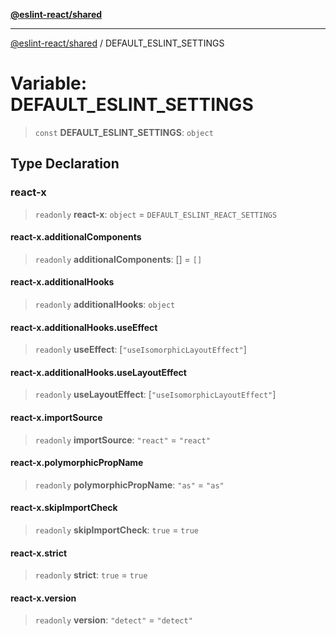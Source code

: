 [**@eslint-react/shared**](../README.md)

***

[@eslint-react/shared](../README.md) / DEFAULT\_ESLINT\_SETTINGS

# Variable: DEFAULT\_ESLINT\_SETTINGS

> `const` **DEFAULT\_ESLINT\_SETTINGS**: `object`

## Type Declaration

### react-x

> `readonly` **react-x**: `object` = `DEFAULT_ESLINT_REACT_SETTINGS`

#### react-x.additionalComponents

> `readonly` **additionalComponents**: \[\] = `[]`

#### react-x.additionalHooks

> `readonly` **additionalHooks**: `object`

#### react-x.additionalHooks.useEffect

> `readonly` **useEffect**: \[`"useIsomorphicLayoutEffect"`\]

#### react-x.additionalHooks.useLayoutEffect

> `readonly` **useLayoutEffect**: \[`"useIsomorphicLayoutEffect"`\]

#### react-x.importSource

> `readonly` **importSource**: `"react"` = `"react"`

#### react-x.polymorphicPropName

> `readonly` **polymorphicPropName**: `"as"` = `"as"`

#### react-x.skipImportCheck

> `readonly` **skipImportCheck**: `true` = `true`

#### react-x.strict

> `readonly` **strict**: `true` = `true`

#### react-x.version

> `readonly` **version**: `"detect"` = `"detect"`
